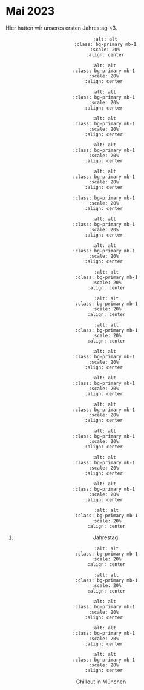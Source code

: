 # Mai 2023

Hier hatten wir unseres ersten Jahrestag <3.

<div align="center">

 ```{image} ./images/IMG_1249.jpg
    :alt: alt
    :class: bg-primary mb-1
    :scale: 20%
    :align: center
  ```

  ```{image} ./images/IMG_1283.jpg
    :alt: alt
    :class: bg-primary mb-1
    :scale: 20%
    :align: center
  ```

  ```{image} ./images/IMG_1269.jpg
    :alt: alt
    :class: bg-primary mb-1
    :scale: 20%
    :align: center
  ```

  ```{image} ./images/IMG_1366.jpg
    :alt: alt
    :class: bg-primary mb-1
    :scale: 20%
    :align: center
  ```

  ```{image} ./images/IMG_1370.jpg
    :alt: alt
    :class: bg-primary mb-1
    :scale: 20%
    :align: center
  ```

  ```{image} ./images/IMG_1355.jpg
    :alt: alt
    :class: bg-primary mb-1
    :scale: 20%
    :align: center
  ```

  ```{image} ./images/3e880c05-e401-4be3-b3cf-4b3160c90d6a.JPG
    :class: bg-primary mb-1
    :scale: 20%
    :align: center
  ```

  ```{image} ./images/IMG_1320.jpg
    :alt: alt
    :class: bg-primary mb-1
    :scale: 20%
    :align: center
  ```

  ```{image} ./images/IMG_1349.jpg
    :alt: alt
    :class: bg-primary mb-1
    :scale: 20%
    :align: center
  ```

```{image} ./images/IMG_1377.jpg
    :alt: alt
    :class: bg-primary mb-1
    :scale: 20%
    :align: center
  ```

```{image} ./images/IMG_1409.jpg
    :alt: alt
    :class: bg-primary mb-1
    :scale: 20%
    :align: center
  ```

```{image} ./images/IMG_1437.jpg
    :alt: alt
    :class: bg-primary mb-1
    :scale: 20%
    :align: center
  ```

  ```{image} ./images/IMG_1453.jpg
    :alt: alt
    :class: bg-primary mb-1
    :scale: 20%
    :align: center
  ```

  ```{image} ./images/IMG_1455.jpg
    :alt: alt
    :class: bg-primary mb-1
    :scale: 20%
    :align: center
  ```

  ```{image} ./images/IMG_1468.jpg
    :alt: alt
    :class: bg-primary mb-1
    :scale: 20%
    :align: center
  ```

  ```{image} ./images/IMG_1497.jpg
    :alt: alt
    :class: bg-primary mb-1
    :scale: 20%
    :align: center
  ```

  ```{image} ./images/IMG_1506.jpg
    :alt: alt
    :class: bg-primary mb-1
    :scale: 20%
    :align: center
  ```

  ```{image} ./images/IMG_1515.jpg
    :alt: alt
    :class: bg-primary mb-1
    :scale: 20%
    :align: center
  ```

```{image} ./images/a13fa9e8-03cb-413f-98d5-e298f2f939b7.JPG
    :alt: alt
    :class: bg-primary mb-1
    :scale: 20%
    :align: center
  ```
  1. Jahrestag
</div>

<div align="center">

```{image} ./images/IMG_2143.jpg
    :alt: alt
    :class: bg-primary mb-1
    :scale: 20%
    :align: center
  ```

```{image} ./images/IMG_2149.jpg
    :alt: alt
    :class: bg-primary mb-1
    :scale: 20%
    :align: center
  ```

  ```{image} ./images/IMG_2167.jpg
    :alt: alt
    :class: bg-primary mb-1
    :scale: 20%
    :align: center
  ```

  ```{image} ./images/IMG_2196.jpg
    :alt: alt
    :class: bg-primary mb-1
    :scale: 20%
    :align: center
  ```

  ```{image} ./images/IMG_2209.jpg
    :alt: alt
    :class: bg-primary mb-1
    :scale: 20%
    :align: center
  ```
  Chillout in München
</div>